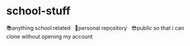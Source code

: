 # school-stuff
📚anything school related  &nbsp;
👑personal repository  &nbsp;
😎public so that i can clone without opening my account

